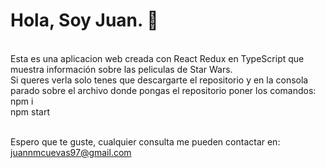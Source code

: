 <h1>Hola, Soy Juan. 👋</h1><br/>
Esta es una aplicacion web creada con React Redux en TypeScript que muestra información sobre las peliculas de Star Wars.<br/>
Si queres verla solo tenes que descargarte el repositorio y en la consola parado sobre el archivo donde pongas el repositorio poner los comandos:<br/>
npm i<br/>
npm start<br/><br/>

Espero que te guste, cualquier consulta me pueden contactar en: juannmcuevas97@gmail.com
